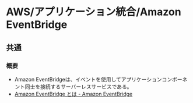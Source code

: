 # AWS/アプリケーション統合/Amazon EventBridge

## 共通

### 概要

- Amazon EventBridgeは、イベントを使用してアプリケーションコンポーネント同士を接続するサーバーレスサービスである。
- [Amazon EventBridge とは - Amazon EventBridge](https://docs.aws.amazon.com/ja_jp/eventbridge/latest/userguide/eb-what-is.html)
